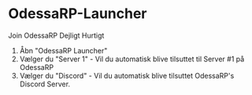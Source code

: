 # OdessaRP-Launcher
Join OdessaRP Dejligt Hurtigt


1. Åbn "OdessaRP Launcher"
2. Vælger du "Server 1" - Vil du automatisk blive tilsuttet til Server #1 på OdessaRP 
3. Vælger du "Discord" - Vil du automatisk blive tilsuttet OdessaRP's Discord Server.

